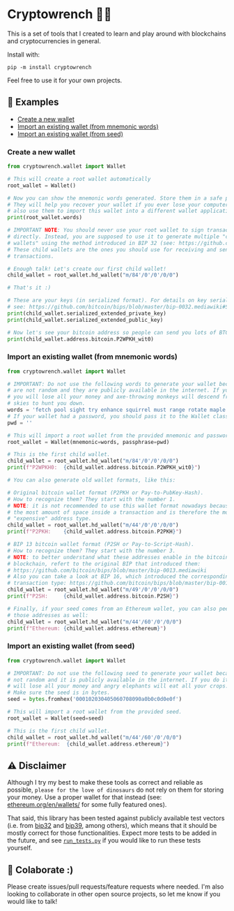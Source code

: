 # Cryptowrench 🔑🔮

This is a set of tools that I created to learn and play around with blockchains and cryptocurrencies in general.

Install with:
```
pip -m install cryptowrench
```

Feel free to use it for your own projects.

## 📖 Examples
* [Create a new wallet](https://github.com/omirete/cryptowrench#create-a-new-wallet)
* [Import an existing wallet (from mnemonic words)](https://github.com/omirete/cryptowrench#import-an-existing-wallet-from-mnemonic-words)
* [Import an existing wallet (from seed)](https://github.com/omirete/cryptowrench#import-an-existing-wallet-from-seed)

### Create a new wallet
```python
from cryptowrench.wallet import Wallet

# This will create a root wallet automatically
root_wallet = Wallet()

# Now you can show the mnemonic words generated. Store them in a safe place!
# They will help you recover your wallet if you ever lose your computer. You can
# also use them to import this wallet into a different wallet application.
print(root_wallet.words)

# IMPORTANT NOTE: You should never use your root wallet to sign transactions
# directly. Instead, you are supposed to use it to generate multiple "child
# wallets" using the method introduced in BIP 32 (see: https://github.com/bitcoin/bips/blob/master/bip-0032.mediawiki).
# These child wallets are the ones you should use for receiving and sending
# transactions.

# Enough talk! Let's create our first child wallet!
child_wallet = root_wallet.hd_wallet("m/84'/0'/0'/0/0")

# That's it :)

# These are your keys (in serialized format). For details on key serialization,
# see: https://github.com/bitcoin/bips/blob/master/bip-0032.mediawiki#Serialization_format
print(child_wallet.serialized_extended_private_key)
print(child_wallet.serialized_extended_public_key)

# Now let's see your bitcoin address so people can send you lots of BTCs.
print(child_wallet.address.bitcoin.P2WPKH_wit0)
```

### Import an existing wallet (from mnemonic words)
```python
from cryptowrench.wallet import Wallet

# IMPORTANT: Do not use the following words to generate your wallet because they
# are not random and they are publicly available in the internet. If you do it,
# you will lose all your money and axe-throwing monkeys will descend from the
# skies to hunt you down.
words = 'fetch pool sight try enhance squirrel must range rotate maple resemble forest'
# If your wallet had a password, you should pass it to the Wallet class as well.
pwd = ''

# This will import a root wallet from the provided mnemonic and password.
root_wallet = Wallet(mnemonic=words, passphrase=pwd)

# This is the first child wallet.
child_wallet = root_wallet.hd_wallet("m/84'/0'/0'/0/0")
print(f"P2WPKH0:  {child_wallet.address.bitcoin.P2WPKH_wit0}")

# You can also generate old wallet formats, like this:

# Original bitcoin wallet format (P2PKH or Pay-to-PubKey-Hash).
# How to recognize them? They start with the number 1.
# NOTE: it is not recommended to use this wallet format nowadays because it uses
# the most amount of space inside a transaction and is therefore the most
# "expensive" address type.
child_wallet = root_wallet.hd_wallet("m/44'/0'/0'/0/0")
print(f"P2PKH:    {child_wallet.address.bitcoin.P2PKH}")

# BIP 13 bitcoin wallet format (P2SH or Pay-to-Script-Hash).
# How to recognize them? They start with the number 3.
# NOTE: to better understand what these addresses enable in the bitcoin
# blockchain, refert to the original BIP that introduced them:
# https://github.com/bitcoin/bips/blob/master/bip-0013.mediawiki
# Also you can take a look at BIP 16, which introduced the corresponding new
# transaction type: https://github.com/bitcoin/bips/blob/master/bip-0016.mediawiki
child_wallet = root_wallet.hd_wallet("m/49'/0'/0'/0/0")
print(f"P2SH:     {child_wallet.address.bitcoin.P2SH}")

# Finally, if your seed comes from an Ethereum wallet, you can also peek into
# those addresses as well:
child_wallet = root_wallet.hd_wallet("m/44'/60'/0'/0/0")
print(f"Ethereum: {child_wallet.address.ethereum}")
```

### Import an existing wallet (from seed)
```python
from cryptowrench.wallet import Wallet

# IMPORTANT: Do not use the following seed to generate your wallet because is
# not random and it is publicly available in the internet. If you do it, you
# will lose all your money and angry elephants will eat all your crops.
# Make sure the seed is in bytes.
seed = bytes.fromhex('000102030405060708090a0b0c0d0e0f')

# This will import a root wallet from the provided seed.
root_wallet = Wallet(seed=seed)

# This is the first child wallet.
child_wallet = root_wallet.hd_wallet("m/44'/60'/0'/0/0")
print(f"Ethereum:  {child_wallet.address.ethereum}")
```

## ⚠ Disclaimer
Although I try my best to make these tools as correct and reliable as possible, `please for the love of dinosaurs` do not rely on them for storing your money. Use a proper wallet for that instead (see: [ethereum.org/en/wallets/](https://ethereum.org/en/wallets) for some fully featured ones).

That said, this library has been tested against publicly available test vectors (i.e. from [bip32](https://github.com/bitcoin/bips/blob/master/bip-0032.mediawiki#Test_Vectors) and [bip39](https://github.com/bitcoin/bips/blob/master/bip-0039.mediawiki#Test_vectors), among others), which means that it should be mostly correct for those functionalities. Expect more tests to be added in the future, and see [`run_tests.py`](https://github.com/omirete/cryptowrench/blob/master/run_tests.py) if you would like to run these tests yourself.

## 🤝 Colaborate :)
Please create issues/pull requests/feature requests where needed. I'm also looking to collaborate in other open source projects, so let me know if you would like to talk!
